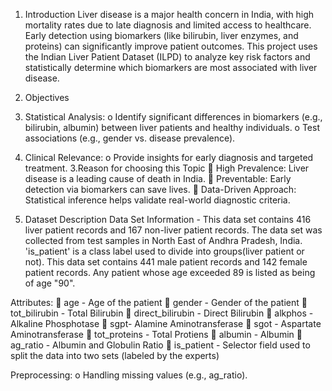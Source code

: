 1. Introduction
Liver disease is a major health concern in India, with high
mortality rates due to late diagnosis and limited access to
healthcare. Early detection using biomarkers (like bilirubin, liver
enzymes, and proteins) can significantly improve patient
outcomes.
This project uses the Indian Liver Patient Dataset (ILPD) to
analyze key risk factors and statistically determine which
biomarkers are most associated with liver disease.

2. Objectives
1. Statistical Analysis:
o Identify significant differences in biomarkers (e.g.,
bilirubin, albumin) between liver patients and healthy
individuals.
o Test associations (e.g., gender vs. disease prevalence).
2. Clinical Relevance:
o Provide insights for early diagnosis and targeted
treatment.
3.Reason for choosing this Topic
 High Prevalence: Liver disease is a leading cause of death
in India.
 Preventable: Early detection via biomarkers can save lives.
 Data-Driven Approach: Statistical inference helps validate
real-world diagnostic criteria.

2. Dataset Description
Data Set Information - This data set contains 416 liver patient records
and 167 non-liver patient records. The data set was collected from test
samples in North East of Andhra Pradesh, India. 'is_patient' is a class
label used to divide into groups(liver patient or not). This data set
contains 441 male patient records and 142 female patient records. Any
patient whose age exceeded 89 is listed as being of age "90".

Attributes:
 age - Age of the patient
 gender - Gender of the patient
 tot_bilirubin - Total Bilirubin
 direct_bilirubin - Direct Bilirubin
 alkphos - Alkaline Phosphotase
 sgpt- Alamine Aminotransferase
 sgot - Aspartate Aminotransferase
 tot_proteins - Total Protiens
 albumin - Albumin
 ag_ratio - Albumin and Globulin Ratio
 is_patient - Selector field used to split the data into two sets (labeled by the
experts)

Preprocessing:
o Handling missing values (e.g., ag_ratio).
